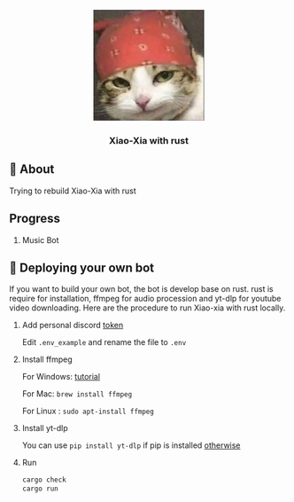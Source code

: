 <p align="center">
  <a href="" rel="noopener">
 <img width=200px height=200px src="https://github.com/OuYangMinOa/OuYangMinOa-Xiao-Xia-rust/blob/main/icon.png" alt="Bot logo"></a>
</p>

<h3 align="center">Xiao-Xia with rust</h3>
</div>

## 🧐 About <a name = "about"></a>

Trying to rebuild <a herf="https://github.com/OuYangMinOa/Xiao-Xia">Xiao-Xia</a> with rust 

## Progress

1. Music Bot


## 🚀 Deploying your own bot <a name = "deployment"></a>

If you want to build your own bot, the bot is develop base on rust. rust is require for installation, ffmpeg for audio procession and yt-dlp for youtube video downloading. Here are the procedure to run Xiao-xia with rust locally.

1. Add personal discord [token](https://discord.com/developers/docs/topics/oauth2) 

      Edit  `.env_example` and rename the file to `.env`

2. Install ffmpeg

    For Windows: [tutorial](https://blog.gregzaal.com/how-to-install-ffmpeg-on-windows/)

    For Mac: `brew install ffmpeg`

    For Linux : `sudo apt-install ffmpeg`

4. Install yt-dlp
    
    You can use `pip install yt-dlp` if pip is installed [otherwise](https://github.com/yt-dlp/yt-dlp)

3. Run

    ```
    cargo check
    cargo run
    ```


